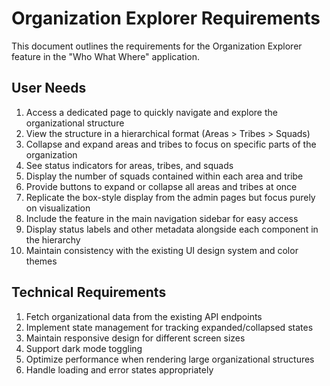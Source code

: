 # Organization Explorer Requirements

This document outlines the requirements for the Organization Explorer feature in the "Who What Where" application.

## User Needs

1. Access a dedicated page to quickly navigate and explore the organizational structure
2. View the structure in a hierarchical format (Areas > Tribes > Squads)
3. Collapse and expand areas and tribes to focus on specific parts of the organization
4. See status indicators for areas, tribes, and squads
5. Display the number of squads contained within each area and tribe
6. Provide buttons to expand or collapse all areas and tribes at once
7. Replicate the box-style display from the admin pages but focus purely on visualization
8. Include the feature in the main navigation sidebar for easy access
9. Display status labels and other metadata alongside each component in the hierarchy
10. Maintain consistency with the existing UI design system and color themes

## Technical Requirements

1. Fetch organizational data from the existing API endpoints
2. Implement state management for tracking expanded/collapsed states
3. Maintain responsive design for different screen sizes
4. Support dark mode toggling
5. Optimize performance when rendering large organizational structures
6. Handle loading and error states appropriately
